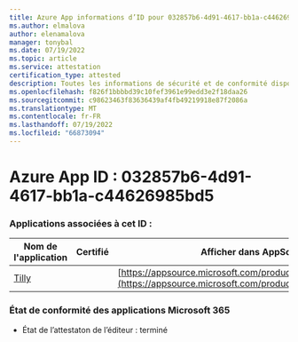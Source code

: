 ```yaml
---
title: Azure App informations d’ID pour 032857b6-4d91-4617-bb1a-c44626985bd5
ms.author: elmalova
author: elenamalova
manager: tonybal
ms.date: 07/19/2022
ms.topic: article
ms.service: attestation
certification_type: attested
description: Toutes les informations de sécurité et de conformité disponibles pour 032857b6-4d91-4617-bb1a-c44626985bd5.
ms.openlocfilehash: f826f1bbbbd39c10fef3961e99edd3e2f18daa26
ms.sourcegitcommit: c98623463f83636439af4fb49219918e87f2086a
ms.translationtype: MT
ms.contentlocale: fr-FR
ms.lasthandoff: 07/19/2022
ms.locfileid: "66873094"
---
```

# <a name="azure-app-id-032857b6-4d91-4617-bb1a-c44626985bd5"></a>Azure App ID : 032857b6-4d91-4617-bb1a-c44626985bd5


### <a name="apps-associated-with-this-id"></a>Applications associées à cet ID :
| **Nom de l'application** | **Certifié** | **Afficher dans AppSource** |
|--------------|---------------|-----------------------|
| [Tilly](../forward/WA200003825.md) |  | [https://appsource.microsoft.com/product/office/WA200003825](https://appsource.microsoft.com/product/office/WA200003825) |

### <a name="microsoft-365-app-compliance-status"></a>État de conformité des applications Microsoft 365
- État de l’attestaton de l’éditeur : terminé
